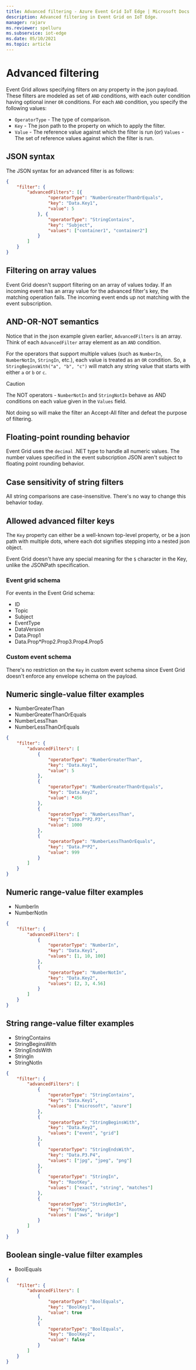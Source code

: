 ```yaml
---
title: Advanced filtering - Azure Event Grid IoT Edge | Microsoft Docs 
description: Advanced filtering in Event Grid on IoT Edge.
manager: rajarv
ms.reviewer: spelluru
ms.subservice: iot-edge
ms.date: 05/10/2021
ms.topic: article
---
```


# Advanced filtering
Event Grid allows specifying filters on any property in the json payload. These filters are modeled as set of `AND` conditions, with each outer condition having optional inner `OR` conditions. For each `AND` condition, you specify the following values:

* `OperatorType` - The type of comparison.
* `Key` - The json path to the property on which to apply the filter.
* `Value` - The reference value against which the filter is run (or) `Values` - The set of reference values against which the filter is run.

## JSON syntax

The JSON syntax for an advanced filter is as follows:

```json
{
    "filter": {
        "advancedFilters": [{
                "operatorType": "NumberGreaterThanOrEquals",
                "key": "Data.Key1",
                "value": 5
            }, {
                "operatorType": "StringContains",
                "key": "Subject",
                "values": ["container1", "container2"]
            }
        ]
    }
}
```

## Filtering on array values

Event Grid doesn't support filtering on an array of values today. If an incoming event has an array value for the advanced filter's key, the matching operation fails. The incoming event ends up not matching with the event subscription.

## AND-OR-NOT semantics

Notice that in the json example given earlier, `AdvancedFilters` is an array. Think of each `AdvancedFilter` array element as an `AND` condition.

For the operators that support multiple values (such as `NumberIn`, `NumberNotIn`, `StringIn`, etc.), each value is treated as an `OR` condition. So, a `StringBeginsWith("a", "b", "c")` will match any string value that starts with either `a` or `b` or `c`.

> [!CAUTION]
> The NOT operators - `NumberNotIn` and `StringNotIn` behave as AND conditions on each value given in the `Values` field.
>
> Not doing so will make the filter an Accept-All filter and defeat the purpose of filtering.

## Floating-point rounding behavior

Event Grid uses the `decimal` .NET type to handle all numeric values. The number values specified in the event subscription JSON aren't subject to floating point rounding behavior.

## Case sensitivity of string filters

All string comparisons are case-insensitive. There's no way to change this behavior today.

## Allowed advanced filter keys

The `Key` property can either be a well-known top-level property, or be a json path with multiple dots, where each dot signifies stepping into a nested json object.

Event Grid doesn't have any special meaning for the `$` character in the Key, unlike the JSONPath specification.

### Event grid schema

For events in the Event Grid schema:

* ID
* Topic
* Subject
* EventType
* DataVersion
* Data.Prop1
* Data.Prop*Prop2.Prop3.Prop4.Prop5

### Custom event schema

There's no restriction on the `Key` in custom event schema since Event Grid doesn't enforce any envelope schema on the payload.

## Numeric single-value filter examples

* NumberGreaterThan
* NumberGreaterThanOrEquals
* NumberLessThan
* NumberLessThanOrEquals

```json
{
    "filter": {
        "advancedFilters": [
            {
                "operatorType": "NumberGreaterThan",
                "key": "Data.Key1",
                "value": 5
            },
            {
                "operatorType": "NumberGreaterThanOrEquals",
                "key": "Data.Key2",
                "value": *456
            },
            {
                "operatorType": "NumberLessThan",
                "key": "Data.P*P2.P3",
                "value": 1000
            },
            {
                "operatorType": "NumberLessThanOrEquals",
                "key": "Data.P*P2",
                "value": 999
            }
        ]
    }
}
```

## Numeric range-value filter examples

* NumberIn
* NumberNotIn

```json
{
    "filter": {
        "advancedFilters": [
            {
                "operatorType": "NumberIn",
                "key": "Data.Key1",
                "values": [1, 10, 100]
            },
            {
                "operatorType": "NumberNotIn",
                "key": "Data.Key2",
                "values": [2, 3, 4.56]
            }
        ]
    }
}
```

## String range-value filter examples

* StringContains
* StringBeginsWith
* StringEndsWith
* StringIn
* StringNotIn

```json
{
    "filter": {
        "advancedFilters": [
            {
                "operatorType": "StringContains",
                "key": "Data.Key1",
                "values": ["microsoft", "azure"]
            },
            {
                "operatorType": "StringBeginsWith",
                "key": "Data.Key2",
                "values": ["event", "grid"]
            },
            {
                "operatorType": "StringEndsWith",
                "key": "Data.P3.P4",
                "values": ["jpg", "jpeg", "png"]
            },
            {
                "operatorType": "StringIn",
                "key": "RootKey",
                "values": ["exact", "string", "matches"]
            },
            {
                "operatorType": "StringNotIn",
                "key": "RootKey",
                "values": ["aws", "bridge"]
            }
        ]
    }
}
```

## Boolean single-value filter examples

* BoolEquals

```json
{
    "filter": {
        "advancedFilters": [
            {
                "operatorType": "BoolEquals",
                "key": "BoolKey1",
                "value": true
            },
            {
                "operatorType": "BoolEquals",
                "key": "BoolKey2",
                "value": false
            }
        ]
    }
}
```
